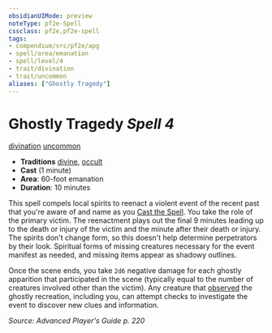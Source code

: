 ```yaml
---
obsidianUIMode: preview
noteType: pf2e-Spell
cssclass: pf2e,pf2e-spell
tags:
- compendium/src/pf2e/apg
- spell/area/emanation
- spell/level/4
- trait/divination
- trait/uncommon
aliases: ["Ghostly Tragedy"]
---
```

# Ghostly Tragedy *Spell 4*   
[divination](rules/traits/divination.md "Divination School Trait")  [uncommon](rules/traits/uncommon.md "Uncommon Rarity Trait")  

- **Traditions** [divine](rules/traits/divine.md "Divine Tradition Trait"), [occult](rules/traits/occult.md "Occult Tradition Trait")
- **Cast** (1 minute) 
- **Area**: 60-foot emanation
- **Duration**: 10 minutes

This spell compels local spirits to reenact a violent event of the recent past that you're aware of and name as you [Cast the Spell](rules/actions/cast-a-spell.md). You take the role of the primary victim. The reenactment plays out the final 9 minutes leading up to the death or injury of the victim and the minute after their death or injury. The spirits don't change form, so this doesn't help determine perpetrators by their look. Spiritual forms of missing creatures necessary for the event manifest as needed, and missing items appear as shadowy outlines.

Once the scene ends, you take `2d6` negative damage for each ghostly apparition that participated in the scene (typically equal to the number of creatures involved other than the victim). Any creature that [observed](rules/conditions.md#Observed) the ghostly recreation, including you, can attempt checks to investigate the event to discover new clues and information.

*Source: Advanced Player's Guide p. 220*